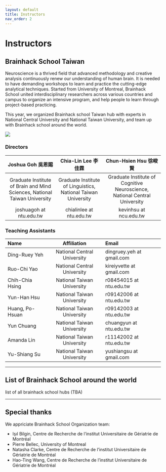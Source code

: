 ```yaml
---
layout: default
title: Instructors
nav_order: 2
---
```


# Instructors

## Brainhack School Taiwan

Neuroscience is a thrived field that advanced methodology and creative analysis continuously renew our understanding of human brain. It is needed to have demanding workshops to learn and practice the cutting-edge analytical techniques. Started from University of Montreal, Brainhack School united interdisciplinary researchers across various countries and campus to organize an intensive program, and help people to learn through project-based practicing.

This year, we organized Brainhack school Taiwan hub with experts in National Central University and National Taiwan University, and team up with Brainhack school around the world.

![](../../assets/school.png)

### Directors

| Joshua Goh 吳恩賜                                                             | Chia-Lin Lee 李佳霖                                                           | Chun-Hsien Hsu 徐峻賢                                                         |
|:--------------------------------------------------------------------------:|:--------------------------------------------------------------------------:|:--------------------------------------------------------------------------:|
| Graduate Institute of Brain and Mind Sciences, National Taiwan University  | Graduate Institute of Linguistics, National Taiwan University              | Graduate Institute of Cognitive Neuroscience, National Central University  |
| joshuagoh at ntu.edu.tw                                                    | chialinlee at ntu.edu.tw                                                   | kevinhsu at ncu.edu.tw                                                     |

### Teaching Assistants

| Name            | Affiliation                 | Email                     |
|:----------------|:---------------------------:|:--------------------------|
| Ding-Ruey Yeh   | National Central University | dingruey.yeh at gmail.com |
| Ruo-Chi Yao     | National Central University | kireiyvette at gmail.com  |
| Chih-Chia Hsing | National Taiwan University  | r08454015 at ntu.edu.tw   |
| Yun-Han Hsu     | National Taiwan University  | r09142006 at ntu.edu.tw   |
| Huang, Po-Hsuan | National Taiwan University  | r09142003 at ntu.edu.tw   |
| Yun Chuang      | National Taiwan University  | chuangyun at ntu.edu.tw   |
| Amanda Lin      | National Taiwan University  | r11142002 at ntu.edu.tw   |
| Yu-Shiang Su    | National Taiwan University  | yushiangsu at gmail.com   |

---

## List of Brainhack School around the world
list of all brainhack school hubs (TBA)

---

## Special thanks
We appriciate Brainhack School Organization team:
- Işıl Bilgin, Centre de Recherche de l’institut Universitaire de Gériatrie de Montréal
- Pierre Bellec, University of Montreal 
- Natasha Clarke, Centre de Recherche de l’institut Universitaire de Gériatrie de Montréal
- Hao-Ting Wang, Centre de Recherche de l’institut Universitaire de Gériatrie de Montréal